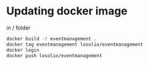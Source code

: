 # Updating docker image

in / folder

```bash
docker build -t eventmanagement .
docker tag eventmanagement losolio/eventmanagement
docker login
docker push losolio/eventmanagement
```